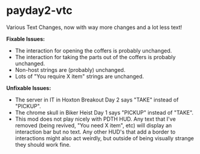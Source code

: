 # payday2-vtc
Various Text Changes, now with way more changes and a lot less text!

**Fixable Issues:**
- The interaction for opening the coffers is probably unchanged.
- The interaction for taking the parts out of the coffers is probably unchanged.
- Non-host strings are (probably) unchanged.
- Lots of "You require X item" strings are unchanged.

**Unfixable Issues:**
- The server in IT in Hoxton Breakout Day 2 says "TAKE" instead of "PICKUP".
- The chrome skull in Biker Heist Day 1 says "PICKUP" instead of "TAKE".
- This mod does not play nicely with PDTH HUD. Any text that I've removed (being revived, "You need X item", etc) will display an interaction bar but no text. Any other HUD's that add a border to interactions might also act weirdly, but outside of being visually strange they should work fine.
